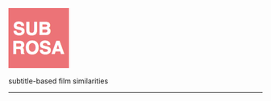 ![#SUB ROSA](https://raw.githubusercontent.com/bbrause/subrosa/master/images/subrosa_logo.png "SUB ROSA") 

subtitle-based film similarities

----
